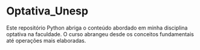 # Optativa_Unesp

Este repositório Python abriga o conteúdo abordado em minha disciplina optativa na faculdade. O curso abrangeu desde os conceitos fundamentais até operações mais elaboradas.
